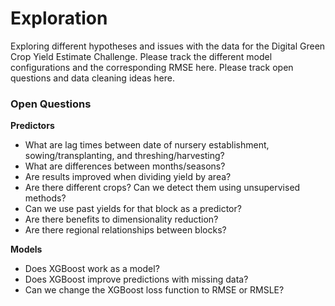 # Exploration

Exploring different hypotheses and issues with the data for the Digital Green Crop Yield Estimate Challenge. Please track the different model configurations and the corresponding RMSE here. Please track open questions and data cleaning ideas here.

### Open Questions

**Predictors**
- What are lag times between date of nursery establishment, sowing/transplanting, and threshing/harvesting?
- What are differences between months/seasons?
- Are results improved when dividing yield by area?
- Are there different crops? Can we detect them using unsupervised methods?
- Can we use past yields for that block as a predictor?
- Are there benefits to dimensionality reduction?
- Are there regional relationships between blocks?

**Models**
- Does XGBoost work as a model?
- Does XGBoost improve predictions with missing data?
- Can we change the XGBoost loss function to RMSE or RMSLE?
